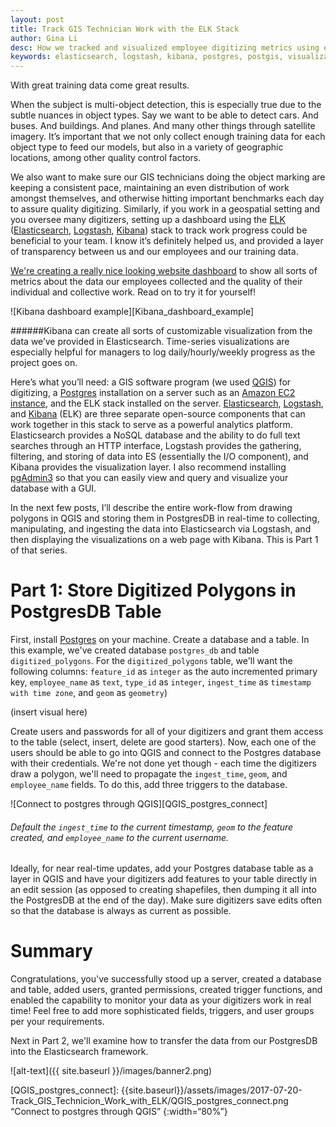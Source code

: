 ```yaml
---
layout: post
title: Track GIS Technician Work with the ELK Stack
author: Gina Li
desc: How we tracked and visualized employee digitizing metrics using elasticsearch, logstash, and kibana
keywords: elasticsearch, logstash, kibana, postgres, postgis, visualization, dashboard, digitizing, metrics, track
---
```


With great training data come great results.

When the subject is multi-object detection, this is especially true due to the subtle nuances in object types. Say we want to be able to detect cars. And buses. And buildings. And planes. And many other things through satellite imagery. It’s important that we not only collect enough training data for each object type to feed our models, but also in a variety of geographic locations, among other quality control factors.

We also want to make sure our GIS technicians doing the object marking are keeping a consistent pace, maintaining an even distribution of work amongst themselves, and otherwise hitting important benchmarks each day to assure quality digitizing. Similarly, if you work in a geospatial setting and you oversee many digitizers, setting up a dashboard using the [ELK](https://www.elastic.co/webinars/introduction-elk-stack) ([Elasticsearch](https://www.elastic.co/guide/en/elasticsearch/reference/current/index.html), [Logstash](https://www.elastic.co/guide/en/logstash/current/index.html), [Kibana](https://www.elastic.co/guide/en/kibana/5.5/index.html)) stack to track work progress could be beneficial to your team. I know it’s definitely helped us, and provided a layer of transparency between us and our employees and our training data.

[We're creating a really nice looking website dashboard](deepcore.io/maas) to show all sorts of metrics about the data our employees collected and the quality of their individual and collective work. Read on to try it for yourself!

![Kibana dashboard example][Kibana_dashboard_example]

######Kibana can create all sorts of customizable visualization from the data we’ve provided in Elasticsearch. Time-series visualizations are especially helpful for managers to log daily/hourly/weekly progress as the project goes on.

Here’s what you’ll need: a GIS software program (we used [QGIS](http://www.qgis.org/en/site/forusers/download.html)) for digitizing, a [Postgres](https://www.postgresql.org/download/) installation on a server such as an [Amazon EC2 instance](http://docs.aws.amazon.com/AWSEC2/latest/UserGuide/get-set-up-for-amazon-ec2.html), and the ELK stack installed on the server. [Elasticsearch](https://www.elastic.co/guide/en/elasticsearch/reference/current/_installation.html), [Logstash](https://www.elastic.co/guide/en/logstash/current/installing-logstash.html), and [Kibana]() (ELK) are three separate open-source components that can work together in this stack to serve as a powerful analytics platform. Elasticsearch provides a NoSQL database and the ability to do full text searches through an HTTP interface, Logstash provides the gathering, filtering, and storing of data into ES (essentially the I/O component), and Kibana provides the visualization layer. I also recommend installing [pgAdmin3](https://www.pgadmin.org/download/) so that you can easily view and query and visualize your database with a GUI.

In the next few posts, I’ll describe the entire work-flow from drawing polygons in QGIS and storing them in PostgresDB in real-time to collecting, manipulating, and ingesting the data into Elasticsearch via Logstash, and then displaying the visualizations on a web page with Kibana. This is Part 1 of that series.

# Part 1: Store Digitized Polygons in PostgresDB Table
First, install [Postgres](https://www.postgresql.org/download/) on your machine. Create a database and a table. In this example, we've created database `postgres_db` and table `digitized_polygons`. For the `digitized_polygons` table, we'll want the following columns: `feature_id` as `integer` as the auto incremented primary key, `employee_name` as `text`, `type_id` as `integer`, `ingest_time` as `timestamp with time zone`, and `geom` as `geometry`)

(insert visual here)

Create users and passwords for all of your digitizers and grant them access to the table (select, insert, delete are good starters). Now, each one of the users should be able to go into QGIS and connect to the Postgres database with their credentials. We're not done yet though - each time the digitizers draw a polygon, we'll need to propagate the `ingest_time`, `geom`, and `employee_name` fields. To do this, add three triggers to the database.

![Connect to postgres through QGIS][QGIS_postgres_connect]

###### Default the `ingest_time` to the current timestamp, `geom` to the feature created, and `employee_name` to the current username.

Ideally, for near real-time updates, add your Postgres database table as a layer in QGIS and have your digitizers add features to your table directly in an edit session (as opposed to creating shapefiles, then dumping it all into the PostgresDB at the end of the day). Make sure digitizers save edits often so that the database is always as current as possible.

Summary
=======
Congratulations, you've successfully stood up a server, created a database and table, added users, granted permissions, created trigger functions, and enabled the capability to monitor your data as your digitizers work in real time! Feel free to add more sophisticated fields, triggers, and user groups per your requirements.

Next in Part 2, we'll examine how to transfer the data from our PostgresDB into the Elasticsearch framework.

![alt-text]({{ site.baseurl }}/images/banner2.png)

[QGIS_postgres_connect]: {{site.baseurl}}/assets/images/2017-07-20-Track_GIS_Technicion_Work_with_ELK/QGIS_postgres_connect.png “Connect to postgres through QGIS” {:width=“80%”}
